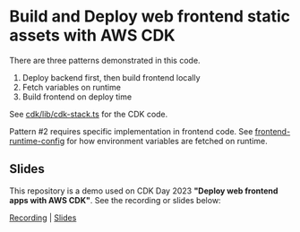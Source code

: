 # Build and Deploy web frontend static assets with AWS CDK
There are three patterns demonstrated in this code.

1. Deploy backend first, then build frontend locally
2. Fetch variables on runtime
3. Build frontend on deploy time

 See [cdk/lib/cdk-stack.ts](./cdk/lib/cdk-stack.ts) for the CDK code.

Pattern #2 requires specific implementation in frontend code. See [frontend-runtime-config](./frontend-runtime-config) for how environment variables are fetched on runtime.

## Slides
This repository is a demo used on CDK Day 2023 **"Deploy web frontend apps with AWS CDK"**. See the recording or slides below:

[Recording](https://www.youtube.com/live/b-nSH18gFQk?si=ogEZ2x1NixOj6J6j&t=373) | [Slides](https://speakerdeck.com/tmokmss/deploy-web-frontend-apps-with-aws-cdk)
